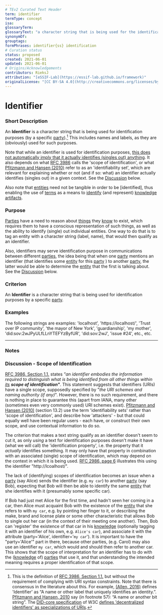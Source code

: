 ```yaml
---
# TEv2 Curated Text Header
term: identifier
termType: concept
isa:
glossaryTerm:
glossaryText: "a character string that is being used for the identification of some [entity](@) (yet may refer to 0, 1, or more [entities](@), depending on the context within which it is being used)."
synonymOf:
grouptags:
formPhrases: identifier{ss} identification
# Curation status
status: proposed
created: 2021-06-01
updated: 2021-06-01
# Origins/Acknowledgements
contributors: RieksJ
attribution: "[eSSIF-Lab](https://essif-lab.github.io/framework)"
originalLicense: "[CC BY-SA 4.0](http://creativecommons.org/licenses/by-sa/4.0/?ref=chooser-v1)"
---
```


# Identifier

### Short Description

An **Identifier** is a character string that is being used for identification purposes (by a specific [party](@)).[^1] This includes names and labels, as they are (obviously) used for such purposes.

Note that while an identifier is used for identification purposes, <u>this does not automatically imply that it actually identifies (singles out) anything</u>. It also depends on what [RFC 3986](https://tools.ietf.org/html/rfc3986) calls the 'scope of identification', or what [Pfitzmann and Hansen (2010)](https://dud.inf.tu-dresden.de/literatur/Anon_Terminology_v0.34.pdf) refer to as an 'identifiability set', which are relevant for explaining whether or not (and if so: what) an identifier actually identifies (singles out) in a given context. See the [Discussion](./identifier#discussion---scope-of-identification) below.

Also note that [entities](@) need not be tangible in order to be [identified], thus enabling the use of [terms](@) as a means to  [identify](@) (and represent) [knowledge artifacts](@).

### Purpose

[Parties](@) have a need to reason about [things](@) they [know](@) to exist, which requires them to have a conscious representation of such things, as well as the ability to identify (single) out individual entities. One way to do that is to tag an entity with a character string (label, name), that would then qualify as an identifier.

Also, identifiers may serve identification purpose in communications between different [parties](@), the idea being that when one [party](@) mentions an identifier (that identifies some [entity](@) for this [party](@) ) to another [party](@), the latter would be able to determine the [entity](@) that the first is talking about. See the [Discussion](./identifier#discussion---scope-of-identification) below.

### Criterion

An **Identifier** is a character string that is being used for identification purposes by a specific [party](@).

### Examples

The following strings are examples: 'localhost', 'https://localhost/', 'Trust over IP community', 'the mayor of New York', 'guardianship', 'my mother', 'did:sov:2wJPyULfLLnYTEFYzByfUR', 'did:sov:2wJ', 'issue #24', etc., etc.

---
### Notes

[^1]: This is the definition of [RFC 3986, Section 1.1.](https://tools.ietf.org/html/rfc3986#section-1.1) but without the requirement of complying with URI syntax constraints. Note that there is consensus in the literature about this. For example, [(Allen, 2016)](http://www.lifewithalacrity.com/2016/04/the-path-to-self-soverereign-identity.html) defines 'Identifier' as “A name or other label that uniquely identifies an identity.”. [Pfitzmann and Hansen, 2010](https://dud.inf.tu-dresden.de/literatur/Anon_Terminology_v0.34.pdf) say (in footnote 57): “A name or another bit string”. The [DID-core specification](https://www.w3.org/TR/did-core/) of W3C [defines 'decentralized identifiers' as specializations of URIs](https://www.w3.org/TR/did-core/#dfn-decentralized-identifiers).

### Discussion - Scope of Identification

[RFC 3986, Section 1.1.](https://tools.ietf.org/html/rfc3986#section-1.1) states _"an identifier embodies the information required to distinguish what is being identified from all other things within <u>its</u> **scope of identification"**_. This statement suggests that identifiers (URIs) have a single scope, supposedly specified by "_the URI schemes and naming authority (if any)_". However, there is no such requirement, and there is nothing in place to guarantee this (apart from IANA, many other (sometimes even very commonly used) URI schemes exist). [Pfitzmann and Hansen (2010)](https://dud.inf.tu-dresden.de/literatur/Anon_Terminology_v0.34.pdf) (section 13.2) use the term 'identifiability sets' rather than 'scope of identification', and describe how 'attackers' - but that could equally well have been regular users - each have, or construct their own scope, and use contextual information to do so.

The criterion that makes a text string qualify as an identifier doesn't seem to cut it, as only _using_ a text for identification purposes doesn't make it have (what we will call) the 'identification property', i.e. the property that it _actually_ identifies something. It may only have that property in combination with an associated (single) scope of identification, which may depend on the context in which it is being used. [RFC 2986, page 6](https://tools.ietf.org/html/rfc3986#page-6) illustrates this using the identifier "http://lcoalhost/".

The lack of (identifying) scopes of identification becomes an issue when a [party](@) (say Alice) sends the identifier (e.g. `my car`) to another [party](@) (say Bob), expecting that Bob will then be able to identify the same [entity](@) that she identifies with it (presumably some specific car).

If Bob had just met Alice for the first time, and hadn't seen her coming in a car, then Alice must acquaint Bob with the existence of the [entity](@) that she refers to with `my car`, e.g. by pointing her finger to it, or describing the make, brand and license plate or some other characteristic that allows Bob to single out her car (in the context of their meeting one another). Then, Bob can 'register' the existence of that car in his [knowledge](@) (optionally tagging it with an identifier of his own, e.g. `Alice's car`), and associate it with the attribute (party='Alice', identifier='`my car`'). It is important to have the "party='Alice'" part in there, because other parties, (e.g. Carol) may also use an identifier `my car`, which would and should then refer to another car. This shows that the scope of interpretation for an identifier has to do with the ([knowledge](@) of) [parties](@) that use it, and that understanding the intended meaning requires a proper identification of that scope.
